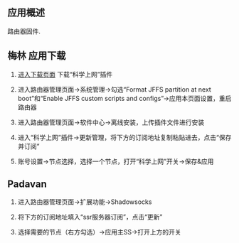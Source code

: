 ## 应用概述

路由器固件.

## 梅林 应用下载

1. [进入下载页面](https://github.com/hq450/fancyss) 下载“科学上网”插件

2. 进入路由器管理页面->系统管理->勾选“Format JFFS partition at next boot”和“Enable JFFS custom scripts and configs”->应用本页面设置，重启路由器

3. 进入路由器管理页面->软件中心->离线安装，上传插件文件进行安装

4. 进入“科学上网”插件->更新管理，将下方的订阅地址复制粘贴进去，点击“保存并订阅”

5. 账号设置->节点选择，选择一个节点，打开“科学上网”开关->保存&应用

## Padavan

1. 进入路由器管理页面->扩展功能->Shadowsocks

2. 将下方的订阅地址填入“ssr服务器订阅”，点击“更新”

3. 选择需要的节点（右方勾选）->应用主SS->打开上方的开关


